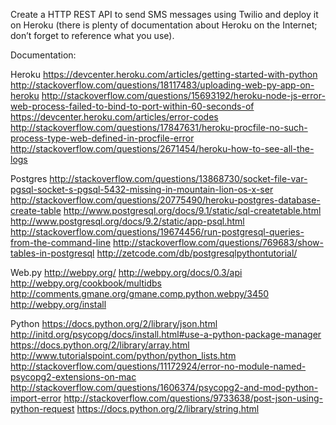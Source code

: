Create a HTTP REST API to send SMS messages using Twilio and deploy it on Heroku
(there is plenty of documentation about Heroku on the Internet; don’t forget to reference what
you use).

Documentation:

Heroku
https://devcenter.heroku.com/articles/getting-started-with-python
http://stackoverflow.com/questions/18117483/uploading-web-py-app-on-heroku
http://stackoverflow.com/questions/15693192/heroku-node-js-error-web-process-failed-to-bind-to-port-within-60-seconds-of
https://devcenter.heroku.com/articles/error-codes
http://stackoverflow.com/questions/17847631/heroku-procfile-no-such-process-type-web-defined-in-procfile-error
http://stackoverflow.com/questions/2671454/heroku-how-to-see-all-the-logs

Postgres
http://stackoverflow.com/questions/13868730/socket-file-var-pgsql-socket-s-pgsql-5432-missing-in-mountain-lion-os-x-ser
http://stackoverflow.com/questions/20775490/heroku-postgres-database-create-table
http://www.postgresql.org/docs/9.1/static/sql-createtable.html
http://www.postgresql.org/docs/9.2/static/app-psql.html
http://stackoverflow.com/questions/19674456/run-postgresql-queries-from-the-command-line
http://stackoverflow.com/questions/769683/show-tables-in-postgresql
http://zetcode.com/db/postgresqlpythontutorial/

Web.py
http://webpy.org/
http://webpy.org/docs/0.3/api
http://webpy.org/cookbook/multidbs
http://comments.gmane.org/gmane.comp.python.webpy/3450
http://webpy.org/install

Python
https://docs.python.org/2/library/json.html
http://initd.org/psycopg/docs/install.html#use-a-python-package-manager
https://docs.python.org/2/library/array.html
http://www.tutorialspoint.com/python/python_lists.htm
http://stackoverflow.com/questions/11172924/error-no-module-named-psycopg2-extensions-on-mac
http://stackoverflow.com/questions/1606374/psycopg2-and-mod-python-import-error
http://stackoverflow.com/questions/9733638/post-json-using-python-request
https://docs.python.org/2/library/string.html
